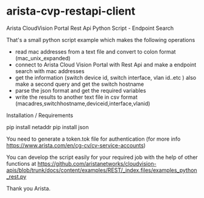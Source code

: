 # arista-cvp-restapi-client
Arista CloudVision Portal Rest Api Python Script - Endpoint Search

That's a small python script example which makes the following operations

- read mac addresses from a text file and convert to colon format (mac_unix_expanded)
- connect to Arista Cloud Vision Portal with Rest Api and make a endpoint search with mac addresses
- get the information (switch device id, switch interface, vlan id..etc ) also make a second query and get the switch hostname
- parse the json format and get the required variables
- write the results to another text file in csv format (macadres,switchhostname,deviceid,interface,vlanid)

Installation / Requirements

pip install netaddr
pip install json

You need to generate a token.tok file for authentication (for more info https://www.arista.com/en/cg-cv/cv-service-accounts)

You can develop the script easily for your required job with the help of other functions at https://github.com/aristanetworks/cloudvision-apis/blob/trunk/docs/content/examples/REST/_index.files/examples_python_rest.py

Thank you Arista.

